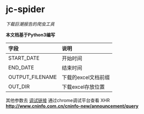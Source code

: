 # jc-spider

*下载巨潮报告的爬虫工具*

**本文档基于Python3编写**

字段     |    说明
:--------|:--------
START_DATE |开始时间
END_DATE  |结束时间
OUTPUT_FILENAME  |下载的excel文档前缀
 OUT_DIR |下载excel存放位置

其他参数去
[调试链接](http://www.cninfo.com.cn/cninfo-new/announcement/show)
通过chrome调试平台查看 XHR
**http://www.cninfo.com.cn/cninfo-new/announcement/query**
